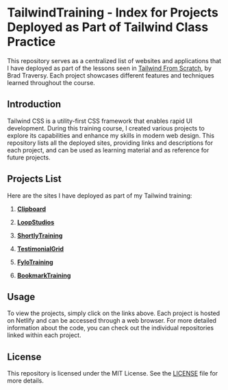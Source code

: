 # TailwindTraining - Index for Projects Deployed as Part of Tailwind Class Practice

This repository serves as a centralized list of websites and applications that I have deployed as part of the lessons seen in [Tailwind From Scratch](https://tailwindfromscratch.com/), by Brad Traversy. Each project showcases different features and techniques learned throughout the course.

## Introduction

Tailwind CSS is a utility-first CSS framework that enables rapid UI development. During this training course, I created various projects to explore its capabilities and enhance my skills in modern web design. This repository lists all the deployed sites, providing links and descriptions for each project, and can be used as learning material and as reference for future projects.

## Projects List

Here are the sites I have deployed as part of my Tailwind training:

1. **[Clipboard](https://link-to-project1.com)**

2. **[LoopStudios](https://link-to-project2.com)**

3. **[ShortlyTraining](https://github.com/nothingnothings/shortlyTraining)**

4. **[TestimonialGrid](https://link-to-project3.com)**

5. **[FyloTraining](https://github.com/nothingnothings/fyloTraining)**

6. **[BookmarkTraining](https://github.com/nothingnothings/bookmarkTraining)**



## Usage

To view the projects, simply click on the links above. Each project is hosted on Netlify and can be accessed through a web browser. For more detailed information about the code, you can check out the individual repositories linked within each project.


## License

This repository is licensed under the MIT License. See the [LICENSE](LICENSE) file for more details.
